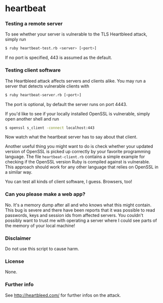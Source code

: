# heartbeat

### Testing a remote server
To see whether your server is vulnerable to the TLS Heartbleed attack, simply run

```bash
$ ruby heartbeat-test.rb <server> [<port>]
```

If no port is specified, 443 is assumed as the default.

### Testing client software

The Heartbleed attack affects servers and clients alike. You may run a server
that detects vulnerable clients with

```bash
$ ruby heartbeat-server.rb [<port>]
```

The port is optional, by default the server runs on port 4443.

If you'd like to see if your locally installed OpenSSL is vulnerable, simply
open another shell and run

```bash
$ openssl s_client -connect localhost:443
```

Now watch what the heartbeat server has to say about that client.

Another useful thing you might want to do is check whether your updated version
of OpenSSL is picked up correctly by your favorite programming language. The
file `heartbeat-client.rb` contains a simple example for checking if the
OpenSSL version Ruby is compiled against is vulnerable. This approach should
work for any other language that relies on OpenSSL in a similar way.

You can test all kinds of client software, I guess. Browsers, too!

### Can you please make a web app?

No. It's a memory dump after all and who knows what this might contain. This
bug is severe and there have been reports that it was possible to read
passwords, keys and session ids from affected servers. You couldn't possibly
want to trust me with operating a server where I could see parts of the memory
of your local machine! 

### Disclaimer

Do not use this script to cause harm.

### License

None.

### Further info

See http://heartbleed.com/ for further infos on the attack.
